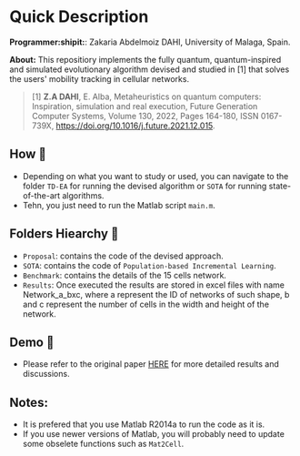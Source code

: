 # Quick Description

**Programmer:shipit:**: Zakaria Abdelmoiz DAHI, University of Malaga, Spain. 

**About:** This repositiory implements the fully quantum, quantum-inspired and simulated evolutionary algorithm devised and studied in [1] that solves the users' mobility tracking in cellular networks.

>  [1] **Z.A DAHI**, E. Alba, Metaheuristics on quantum computers: Inspiration, simulation and real execution, Future Generation Computer Systems, Volume 130, 2022, Pages  164-180, ISSN 0167-739X, https://doi.org/10.1016/j.future.2021.12.015.

## **How :green_book:** 

- Depending on what you want to study or used, you can navigate to the folder `TD-EA` for running the devised algorithm or `SOTA` for running state-of-the-art algorithms.
- Tehn, you just need to run the Matlab script `main.m`.

## **Folders Hiearchy :open_file_folder:**
    
- `Proposal`: contains the code of the devised approach.
- `SOTA`: contains the code of `Population-based Incremental Learning`.
- `Benchmark`: contains the details of the 15 cells network.
- `Results`: Once executed the results are stored in excel files with name Network_a_bxc, where a represent the ID of networks of such shape, b and c represent the number of cells in the width and height of the network.

## **Demo :movie_camera:**
- Please refer to the original paper [HERE](https://www.sciencedirect.com/science/article/pii/S0167739X21004969) for more detailed results and discussions.

## **Notes:**
- It is prefered that you use Matlab R2014a to run the code as it is. 
- If you use newer versions of Matlab, you will probably need to update some obselete functions such as ```Mat2Cell```.

